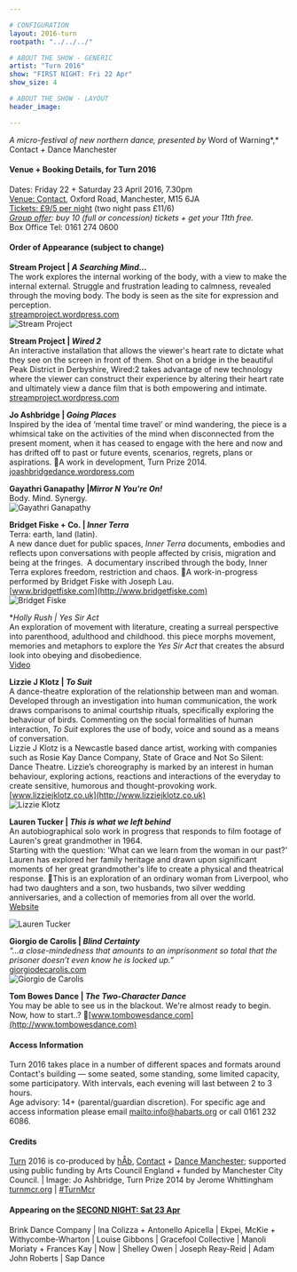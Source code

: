```yaml
---

# CONFIGURATION
layout: 2016-turn
rootpath: "../../../"

# ABOUT THE SHOW - GENERIC
artist: "Turn 2016"
show: "FIRST NIGHT: Fri 22 Apr"
show_size: 4

# ABOUT THE SHOW - LAYOUT
header_image:

---
```

*A micro-festival of new northern dance, presented by* Word of Warning*,* Contact *+* Dance Manchester
        
#### Venue + Booking Details, for Turn 2016              
Dates: Friday 22 + Saturday 23 April 2016, 7.30pm       
<a href="http://contactmcr.com/visit/getting-here" target="_blank">Venue: Contact</a>, Oxford Road, Manchester, M15 6JA         
<a href="http://contactmcr.com/whats-on/47093-turn-2016/booking" target="_blank">Tickets: £9/5 per night</a> (two night pass £11/6)        
*<a href="http://www.contactmcr.com/ticketoffers" target="_blank">Group offer</a>: buy 10 (full or concession) tickets + get your 11th free.*        
Box Office Tel: 0161 274 0600                
                  
#### Order of Appearance (subject to change)           
**Stream Project | *A Searching Mind...***    
The work explores the internal working of the body, with a view to make the internal external. Struggle and frustration leading to calmness, revealed through the moving body. The body is seen as the site for expression and perception.    
 [streamproject.wordpress.com](https://streamproject.wordpress.com/)    
 ![Stream Project](stream.jpg)    
 **Stream Project | *Wired 2***   
An interactive installation that allows the viewer's heart rate to dictate what they see on the screen in front of them.  Shot on a bridge in the beautiful Peak District in Derbyshire, Wired:2 takes advantage of new technology where the viewer can construct their experience by altering their heart rate and ultimately view a dance film that is both empowering and intimate.    
 [streamproject.wordpress.com](https://streamproject.wordpress.com/)    
   **Jo Ashbridge | *Going Places***                      
Inspired by the idea of ‘mental time travel’ or mind wandering, the piece is a whimsical take on the activities of the mind when disconnected from the present moment, when it has ceased to engage with the here and now and has drifted off to past or future events, scenarios, regrets, plans or aspirations.     A work in development, Turn Prize 2014.    
[joashbridgedance.wordpress.com](https:/joashbridgedance.wordpress.com)    
**Gayathri Ganapathy |*Mirror N You're On!***                     
Body. Mind. Synergy.    
![Gayathri Ganapathy](gganapathy.jpg)      
    	**Bridget Fiske + Co. | *Inner Terra***                	
Terra: earth, land (latin).    
A new dance duet for public spaces, *Inner Terra* documents, embodies and reflects upon conversations with people affected by crisis, migration and being at the fringes.  A documentary inscribed through the body, Inner Terra explores freedom, restriction and chaos.      A work-in-progress performed by Bridget Fiske with Joseph Lau.    
[www.bridgetfiske.com](http://www.bridgetfiske.com)     
![Bridget Fiske](fiskebylau3.jpg)     
**Holly Rush | *Yes Sir Act**      
An exploration of movement with literature, creating a surreal perspective into parenthood, adulthood and childhood. this piece morphs movement, memories and metaphors to explore the *Yes Sir Act* that creates the absurd look into obeying and disobedience.     
[Video](https://www.youtube.com/channel/UC3OVEE66Ebd22OmwVTCsl0A )      
**Lizzie J Klotz | *To Suit***                 	
A dance-theatre exploration of the relationship between man and woman. Developed through an investigation into human communication, the work draws comparisons to animal courtship rituals, specifically exploring the behaviour of birds. Commenting on the social formalities of human interaction, *To Suit* explores the use of body, voice and sound as a means of conversation.    
Lizzie J Klotz is a Newcastle based dance artist, working with companies such as Rosie Kay Dance Company, State of Grace and Not So Silent: Dance Theatre. Lizzie’s choreography is marked by an interest in human behaviour, exploring actions, reactions and interactions of the everyday to create sensitive, humorous and thought-provoking work.    
[www.lizziejklotz.co.uk](http://www.lizziejklotz.co.uk)    
![Lizzie Klotz](Lizzie-Klotz.jpg)    
   **Lauren Tucker | *This is what we left behind***    
An autobiographical solo work in progress that responds to film footage of Lauren's great grandmother in 1964.    
Starting with the question:  'What can we learn from the woman in our past?' Lauren has explored her family heritage and drawn upon significant moments of her great grandmother's life to create a physical and theatrical response. This is an exploration of an ordinary woman from Liverpool, who had two daughters and a son, two husbands, two silver wedding anniversaries, and a collection of memories from all over the world.    
[Website](http://letucker6.wix.com/laurentuckerdance#!about/c2414)     

![Lauren Tucker](lauren_tucker.jpg)      
**Giorgio de Carolis | *Blind Certainty***    
*“…a close-mindedness that amounts to an imprisonment so total that the prisoner doesn’t even know he is locked up.”*    
[giorgiodecarolis.com](http://giorgiodecarolis.com/)    
![Giorgio de Carolis](Giorgio.jpg)    
     **Tom Bowes Dance | *The Two-Character Dance***    
You may be able to see us in the blackout. We're almost ready to begin. Now, how to start..?     [www.tombowesdance.com](http://www.tombowesdance.com)      
              
#### Access Information      
Turn 2016 takes place in a number of different spaces and formats around Contact's building — some seated, some standing, some limited capacity, some participatory. With intervals, each evening will last between 2 to 3 hours.<br>Age advisory: 14+ (parental/guardian discretion). For specific age and access information please email <mailto:info@habarts.org> or call 0161 232 6086.            
       
#### Credits         
[Turn](/hab/turn) 2016 is co-produced by [hÅb](/hab), <a href="http://contactmcr.com" target="_blank">Contact</a> + <a href="http://www.digm.org" target="_blank">Dance Manchester</a>; supported using public funding by Arts Council England + funded by Manchester City Council. | Image: Jo Ashbridge, Turn Prize 2014 by Jerome Whittingham          
<a href="http://turnmcr.org" target="_blank">turnmcr.org</a> | <a href="http://twitter.com/hashtag/TurnMcr" target="_blank">#TurnMcr</a>          
         
#### Appearing on the [SECOND NIGHT: Sat 23 Apr](/current/2016-turn/sat)          
Brink Dance Company | Ina Colizza + Antonello Apicella | Ekpei, McKie + Withycombe-Wharton | Louise Gibbons | Gracefool Collective | Manoli Moriaty + Frances Kay | Now | Shelley Owen | Joseph Reay-Reid | Adam John Roberts | Sap Dance



